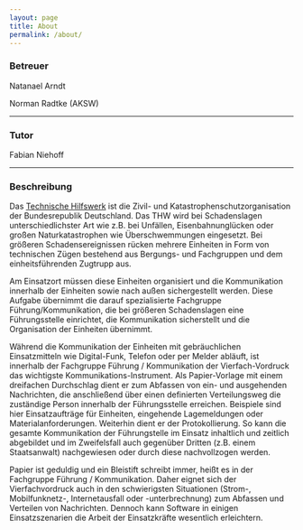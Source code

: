 ```yaml
---
layout: page
title: About
permalink: /about/
---
```


### Betreuer

Natanael Arndt

Norman Radtke (AKSW)

---

### Tutor

Fabian Niehoff

---

### Beschreibung

 Das [Technische Hilfswerk](http://thw.de) ist die Zivil- und Katastrophenschutzorganisation der Bundesrepublik Deutschland. Das THW wird bei Schadenslagen unterschiedlichster Art wie z.B. bei Unfällen, Eisenbahnunglücken oder großen Naturkatastrophen wie Überschwemmungen eingesetzt. Bei größeren Schadensereignissen rücken mehrere Einheiten in Form von technischen Zügen bestehend aus Bergungs- und Fachgruppen und dem einheitsführenden Zugtrupp aus.

Am Einsatzort müssen diese Einheiten organisiert und die Kommunikation innerhalb der Einheiten sowie nach außen sichergestellt werden. Diese Aufgabe übernimmt die darauf spezialisierte Fachgruppe Führung/Kommunikation, die bei größeren Schadenslagen eine Führungsstelle einrichtet, die Kommunikation sicherstellt und die Organisation der Einheiten übernimmt.

Während die Kommunikation der Einheiten mit gebräuchlichen Einsatzmitteln wie Digital-Funk, Telefon oder per Melder abläuft, ist innerhalb der Fachgruppe Führung / Kommunikation der Vierfach-Vordruck das wichtigste Kommunikations-Instrument. Als Papier-Vorlage mit einem dreifachen Durchschlag dient er zum Abfassen von ein- und ausgehenden Nachrichten, die anschließend über einen definierten Verteilungsweg die zuständige Person innerhalb der Führungsstelle erreichen. Beispiele sind hier Einsatzaufträge für Einheiten, eingehende Lagemeldungen oder Materialanforderungen. Weiterhin dient er der Protokollierung. So kann die gesamte Kommunikation der Führungstelle im Einsatz inhaltlich und zeitlich abgebildet und im Zweifelsfall auch gegenüber Dritten (z.B. einem Staatsanwalt) nachgewiesen oder durch diese nachvollzogen werden.

Papier ist geduldig und ein Bleistift schreibt immer, heißt es in der Fachgruppe Führung / Kommunikation. Daher eignet sich der Vierfachvordruck auch in den schwierigsten Situationen (Strom-, Mobilfunknetz-, Internetausfall oder -unterbrechnung) zum Abfassen und Verteilen von Nachrichten. Dennoch kann Software in einigen Einsatzszenarien die Arbeit der Einsatzkräfte wesentlich erleichtern.

<!---This is the base Jekyll theme. You can find out more info about customizing your Jekyll theme, as well as basic Jekyll usage documentation at [jekyllrb.com](http://jekyllrb.com/)

You can find the source code for the Jekyll new theme at:
{% include icon-github.html username="jekyll" %} /
[minima](https://github.com/jekyll/minima)

You can find the source code for Jekyll at
{% include icon-github.html username="jekyll" %} /
[jekyll](https://github.com/jekyll/jekyll)
--->
